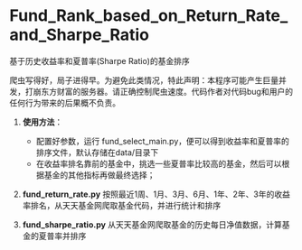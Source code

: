 # Fund_Rank_based_on_Return_Rate_and_Sharpe_Ratio
基于历史收益率和夏普率(Sharpe Ratio)的基金排序

爬虫写得好，局子进得早。为避免此类情况，特此声明：本程序可能产生巨量并发，打崩东方财富的服务器。请正确控制爬虫速度。代码作者对代码bug和用户的任何行为带来的后果概不负责。

1. **使用方法**：
   - 配置好参数，运行 fund_select_main.py，便可以得到收益率和夏普率的排序文件，默认存储在data/目录下
   - 在收益率排名靠前的基金中，挑选一些夏普率比较高的基金，然后可以根据基金的其他指标再做最终选择；
   
2. **fund_return_rate.py**
   按照最近1周、1月、3月、6月、1年、2年、3年的收益率排名，从天天基金网爬取基金代码，并进行统计和排序

3. **fund_sharpe_ratio.py**
   从天天基金网爬取基金的历史每日净值数据，计算基金的夏普率并排序